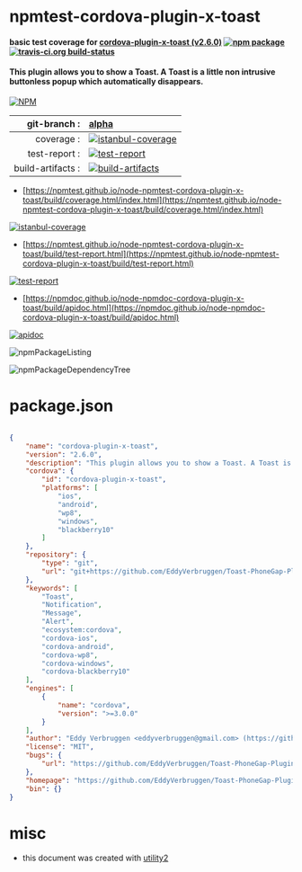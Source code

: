 # npmtest-cordova-plugin-x-toast

#### basic test coverage for  [cordova-plugin-x-toast (v2.6.0)](https://github.com/EddyVerbruggen/Toast-PhoneGap-Plugin#readme)  [![npm package](https://img.shields.io/npm/v/npmtest-cordova-plugin-x-toast.svg?style=flat-square)](https://www.npmjs.org/package/npmtest-cordova-plugin-x-toast) [![travis-ci.org build-status](https://api.travis-ci.org/npmtest/node-npmtest-cordova-plugin-x-toast.svg)](https://travis-ci.org/npmtest/node-npmtest-cordova-plugin-x-toast)

#### This plugin allows you to show a Toast. A Toast is a little non intrusive buttonless popup which automatically disappears.

[![NPM](https://nodei.co/npm/cordova-plugin-x-toast.png?downloads=true&downloadRank=true&stars=true)](https://www.npmjs.com/package/cordova-plugin-x-toast)

| git-branch : | [alpha](https://github.com/npmtest/node-npmtest-cordova-plugin-x-toast/tree/alpha)|
|--:|:--|
| coverage : | [![istanbul-coverage](https://npmtest.github.io/node-npmtest-cordova-plugin-x-toast/build/coverage.badge.svg)](https://npmtest.github.io/node-npmtest-cordova-plugin-x-toast/build/coverage.html/index.html)|
| test-report : | [![test-report](https://npmtest.github.io/node-npmtest-cordova-plugin-x-toast/build/test-report.badge.svg)](https://npmtest.github.io/node-npmtest-cordova-plugin-x-toast/build/test-report.html)|
| build-artifacts : | [![build-artifacts](https://npmtest.github.io/node-npmtest-cordova-plugin-x-toast/glyphicons_144_folder_open.png)](https://github.com/npmtest/node-npmtest-cordova-plugin-x-toast/tree/gh-pages/build)|

- [https://npmtest.github.io/node-npmtest-cordova-plugin-x-toast/build/coverage.html/index.html](https://npmtest.github.io/node-npmtest-cordova-plugin-x-toast/build/coverage.html/index.html)

[![istanbul-coverage](https://npmtest.github.io/node-npmtest-cordova-plugin-x-toast/build/screenCapture.buildCi.browser.%252Ftmp%252Fbuild%252Fcoverage.lib.html.png)](https://npmtest.github.io/node-npmtest-cordova-plugin-x-toast/build/coverage.html/index.html)

- [https://npmtest.github.io/node-npmtest-cordova-plugin-x-toast/build/test-report.html](https://npmtest.github.io/node-npmtest-cordova-plugin-x-toast/build/test-report.html)

[![test-report](https://npmtest.github.io/node-npmtest-cordova-plugin-x-toast/build/screenCapture.buildCi.browser.%252Ftmp%252Fbuild%252Ftest-report.html.png)](https://npmtest.github.io/node-npmtest-cordova-plugin-x-toast/build/test-report.html)

- [https://npmdoc.github.io/node-npmdoc-cordova-plugin-x-toast/build/apidoc.html](https://npmdoc.github.io/node-npmdoc-cordova-plugin-x-toast/build/apidoc.html)

[![apidoc](https://npmdoc.github.io/node-npmdoc-cordova-plugin-x-toast/build/screenCapture.buildCi.browser.%252Ftmp%252Fbuild%252Fapidoc.html.png)](https://npmdoc.github.io/node-npmdoc-cordova-plugin-x-toast/build/apidoc.html)

![npmPackageListing](https://npmtest.github.io/node-npmtest-cordova-plugin-x-toast/build/screenCapture.npmPackageListing.svg)

![npmPackageDependencyTree](https://npmtest.github.io/node-npmtest-cordova-plugin-x-toast/build/screenCapture.npmPackageDependencyTree.svg)



# package.json

```json

{
    "name": "cordova-plugin-x-toast",
    "version": "2.6.0",
    "description": "This plugin allows you to show a Toast. A Toast is a little non intrusive buttonless popup which automatically disappears.",
    "cordova": {
        "id": "cordova-plugin-x-toast",
        "platforms": [
            "ios",
            "android",
            "wp8",
            "windows",
            "blackberry10"
        ]
    },
    "repository": {
        "type": "git",
        "url": "git+https://github.com/EddyVerbruggen/Toast-PhoneGap-Plugin.git"
    },
    "keywords": [
        "Toast",
        "Notification",
        "Message",
        "Alert",
        "ecosystem:cordova",
        "cordova-ios",
        "cordova-android",
        "cordova-wp8",
        "cordova-windows",
        "cordova-blackberry10"
    ],
    "engines": [
        {
            "name": "cordova",
            "version": ">=3.0.0"
        }
    ],
    "author": "Eddy Verbruggen <eddyverbruggen@gmail.com> (https://github.com/EddyVerbruggen)",
    "license": "MIT",
    "bugs": {
        "url": "https://github.com/EddyVerbruggen/Toast-PhoneGap-Plugin/issues"
    },
    "homepage": "https://github.com/EddyVerbruggen/Toast-PhoneGap-Plugin#readme",
    "bin": {}
}
```



# misc
- this document was created with [utility2](https://github.com/kaizhu256/node-utility2)
